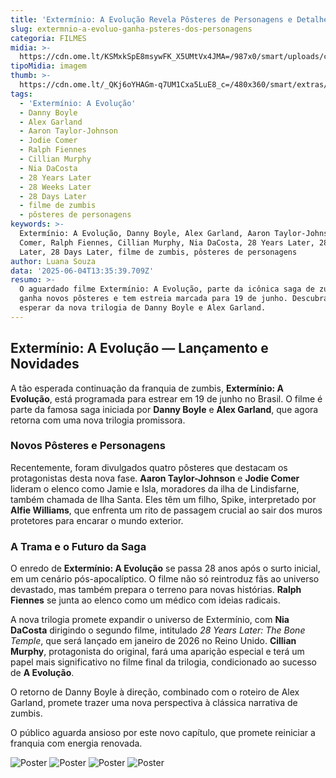 ```yaml
---
title: 'Extermínio: A Evolução Revela Pôsteres de Personagens e Detalhes Inéditos'
slug: extermnio-a-evoluo-ganha-psteres-dos-personagens
categoria: FILMES
midia: >-
  https://cdn.ome.lt/KSMxkSpE8msywFK_X5UMtVx4JMA=/987x0/smart/uploads/conteudo/fotos/OMELETE_CAPA_-_2025-06-04T102657.847.png
tipoMidia: imagem
thumb: >-
  https://cdn.ome.lt/_QKj6oYHAGm-q7UM1Cxa5LuE8_c=/480x360/smart/extras/conteudos/omelete_THUMB_-_2025-06-04T102645.388.png
tags:
  - 'Extermínio: A Evolução'
  - Danny Boyle
  - Alex Garland
  - Aaron Taylor-Johnson
  - Jodie Comer
  - Ralph Fiennes
  - Cillian Murphy
  - Nia DaCosta
  - 28 Years Later
  - 28 Weeks Later
  - 28 Days Later
  - filme de zumbis
  - pôsteres de personagens
keywords: >-
  Extermínio: A Evolução, Danny Boyle, Alex Garland, Aaron Taylor-Johnson, Jodie
  Comer, Ralph Fiennes, Cillian Murphy, Nia DaCosta, 28 Years Later, 28 Weeks
  Later, 28 Days Later, filme de zumbis, pôsteres de personagens
author: Luana Souza
data: '2025-06-04T13:35:39.709Z'
resumo: >-
  O aguardado filme Extermínio: A Evolução, parte da icônica saga de zumbis,
  ganha novos pôsteres e tem estreia marcada para 19 de junho. Descubra o que
  esperar da nova trilogia de Danny Boyle e Alex Garland.
---
```


## Extermínio: A Evolução — Lançamento e Novidades

A tão esperada continuação da franquia de zumbis, **Extermínio: A Evolução**, está programada para estrear em 19 de junho no Brasil. O filme é parte da famosa saga iniciada por **Danny Boyle** e **Alex Garland**, que agora retorna com uma nova trilogia promissora.

### Novos Pôsteres e Personagens

Recentemente, foram divulgados quatro pôsteres que destacam os protagonistas desta nova fase. **Aaron Taylor-Johnson** e **Jodie Comer** lideram o elenco como Jamie e Isla, moradores da ilha de Lindisfarne, também chamada de Ilha Santa. Eles têm um filho, Spike, interpretado por **Alfie Williams**, que enfrenta um rito de passagem crucial ao sair dos muros protetores para encarar o mundo exterior.

### A Trama e o Futuro da Saga

O enredo de **Extermínio: A Evolução** se passa 28 anos após o surto inicial, em um cenário pós-apocalíptico. O filme não só reintroduz fãs ao universo devastado, mas também prepara o terreno para novas histórias. **Ralph Fiennes** se junta ao elenco como um médico com ideias radicais.

A nova trilogia promete expandir o universo de Extermínio, com **Nia DaCosta** dirigindo o segundo filme, intitulado *28 Years Later: The Bone Temple*, que será lançado em janeiro de 2026 no Reino Unido. **Cillian Murphy**, protagonista do original, fará uma aparição especial e terá um papel mais significativo no filme final da trilogia, condicionado ao sucesso de **A Evolução**.

O retorno de Danny Boyle à direção, combinado com o roteiro de Alex Garland, promete trazer uma nova perspectiva à clássica narrativa de zumbis.

O público aguarda ansioso por este novo capítulo, que promete reiniciar a franquia com energia renovada.

![Poster](https://cdn.ome.lt/YVBgyzEnW0eiYUHJ5mEcVNXNyuk=/fit-in/1070x750/smart/filer_public/78/26/78260b83-cfee-4185-b066-d03b4b8e17f0/gsmgnfawsaas5x4.jpg)
![Poster](https://cdn.ome.lt/1QvcZGRNejwjJ2dA9amjLUhJT2E=/fit-in/1070x750/smart/filer_public/84/69/8469eaaf-289f-4b3f-b1f3-a249fa3146ac/gsmgnfaxmaahlue.jpg)
![Poster](https://cdn.ome.lt/_cLER-rpR7ZzA4iY9t50maHQaEU=/fit-in/1070x750/smart/filer_public/b9/5e/b95ebaab-49d3-4332-b74e-12b6fd55895c/gsmgnenxyaaxsg2.jpg)
![Poster](https://cdn.ome.lt/czQb2FnctmyOvEta4Nqu6beWJeM=/fit-in/1070x750/smart/filer_public/39/cf/39cfb8ef-6add-4c07-aac5-36a8f689362d/gsmgnekwaaa8w_x.jpg)